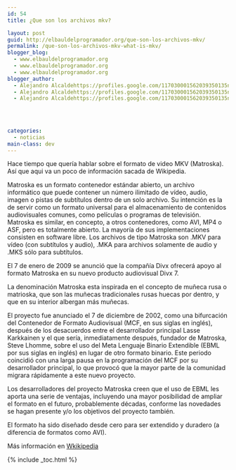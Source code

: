 ```yaml
---
id: 54
title: ¿Que son los archivos mkv?

layout: post
guid: http://elbauldelprogramador.org/que-son-los-archivos-mkv/
permalink: /que-son-los-archivos-mkv-what-is-mkv/
blogger_blog:
  - www.elbauldelprogramador.org
  - www.elbauldelprogramador.org
  - www.elbauldelprogramador.org
blogger_author:
  - Alejandro Alcaldehttps://profiles.google.com/117030001562039350135noreply@blogger.com
  - Alejandro Alcaldehttps://profiles.google.com/117030001562039350135noreply@blogger.com
  - Alejandro Alcaldehttps://profiles.google.com/117030001562039350135noreply@blogger.com

  
  
  
categories:
  - noticias
main-class: dev
---
```

Hace tiempo que quería hablar sobre el formato de video MKV (Matroska). Así que aqui va un poco de información sacada de Wikipedia.

Matroska es un formato contenedor estándar abierto, un archivo informático que puede contener un número ilimitado de vídeo, audio, imagen o pistas de subtítulos dentro de un solo archivo. Su intención es la de servir como un formato universal para el almacenamiento de contenidos audiovisuales comunes, como películas o programas de televisión. Matroska es similar, en concepto, a otros contenedores, como AVI, MP4 o ASF, pero es totalmente abierto. La mayoría de sus implementaciones consisten en software libre. Los archivos de tipo Matroska son .MKV para vídeo (con subtítulos y audio), .MKA para archivos solamente de audio y .MKS sólo para subtítulos.

  
<!--ad-->

El 7 de enero de 2009 se anunció que la compañía Divx ofrecerá apoyo al formato Matroska en su nuevo producto audiovisual Divx 7.

La denominación Matroska esta inspirada en el concepto de muñeca rusa o matrioska, que son las muñecas tradicionales rusas huecas por dentro, y que en su interior albergan más muñecas.

El proyecto fue anunciado el 7 de diciembre de 2002, como una bifurcación del Contenedor de Formato Audiovisual (MCF, en sus siglas en inglés), después de los desacuerdos entre el desarrollador principal Lasse Karkkainen y el que sería, inmediatamente después, fundador de Matroska, Steve Lhomme, sobre el uso del Meta Lenguaje Binario Extendible (EBML por sus siglas en inglés) en lugar de otro formato binario. Este periodo coincidió con una larga pausa en la programación del MCF por su desarrollador principal, lo que provocó que la mayor parte de la comunidad migrara rápidamente a este nuevo proyecto.

Los desarrolladores del proyecto Matroska creen que el uso de EBML les aporta una serie de ventajas, incluyendo una mayor posibilidad de ampliar el formato en el futuro, probablemente décadas, conforme las novedades se hagan presente y/o los objetivos del proyecto también.

El formato ha sido diseñado desde cero para ser extendido y duradero (a diferencia de formatos como AVI).

Más información en [Wkikipedia][1]



 [1]: http://es.wikipedia.org/wiki/Mkv

{% include _toc.html %}

